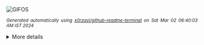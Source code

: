 <div align="justify">
<picture>
    <source media="(prefers-color-scheme: dark)" srcset="https://i.ibb.co/1Q5M0Y2/output-gif.gif">
    <source media="(prefers-color-scheme: light)" srcset="https://i.ibb.co/1Q5M0Y2/output-gif.gif">
    <img alt="GIFOS" src="https://i.ibb.co/1Q5M0Y2/output-gif.gif">
</picture>

<sub><i>Generated automatically using [x0rzavi/github-readme-terminal](https://github.com/x0rzavi/github-readme-terminal) on Sat Mar 02 06:40:03 AM IST 2024</i></sub>

<details>
<summary>More details</summary>

</details>
</div>

<!-- Image deletion URL: https://ibb.co/tKtzHwC/42ed3edb27e5cb5bf14f495265def503 -->